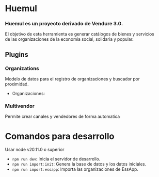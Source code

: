 # Huemul

### Huemul es un proyecto derivado de Vendure 3.0.

El objetivo de esta herramienta es generar catálogos de bienes y servicios de las organizaciones de la economía social, solidaria y popular.



## Plugins

### Organizations

Modelo de datos para el registro de organizaciones y buscador por proximidad.

- Organizaciones: 

### Multivendor

Permite crear canales y vendedores de forma automatica


# Comandos para desarrollo

Usar node v20.11.0 o superior

- `npm run dev`: Inicia el servidor de desarrollo.
- `npm run import:init`: Genera la base de datos y los datos iniciales.
- `npm run import:essapp`: Importa las organizaciones de EssApp.